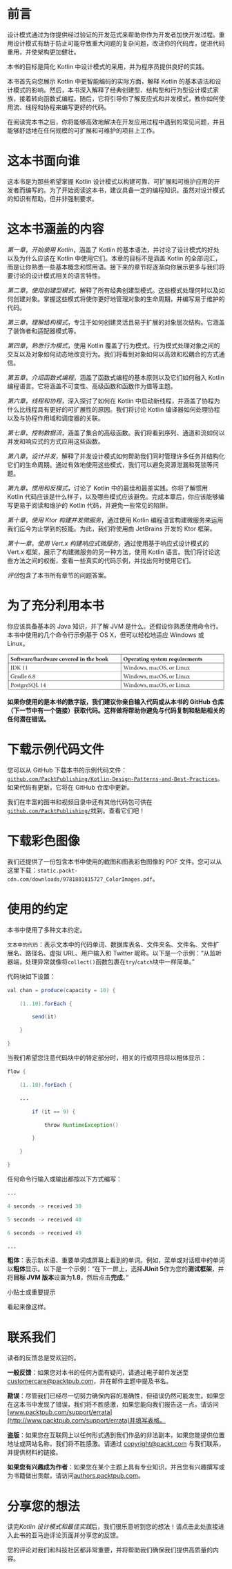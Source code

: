 # 前言

设计模式通过为你提供经过验证的开发范式来帮助你作为开发者加快开发过程。重用设计模式有助于防止可能导致重大问题的复杂问题，改进你的代码库，促进代码重用，并使架构更加健壮。

本书的目标是简化 Kotlin 中设计模式的采用，并为程序员提供良好的实践。

本书首先向您展示 Kotlin 中更智能编码的实际方面，解释 Kotlin 的基本语法和设计模式的影响。然后，本书深入解释了经典创建型、结构型和行为型设计模式家族，接着转向函数式编程。随后，它将引导你了解反应式和并发模式，教你如何使用流、线程和协程来编写更好的代码。

在阅读完本书之后，你将能够高效地解决在开发应用过程中遇到的常见问题，并且能够舒适地在任何规模的可扩展和可维护的项目上工作。

# 这本书面向谁

这本书是为那些希望掌握 Kotlin 设计模式以构建可靠、可扩展和可维护应用的开发者而编写的。为了开始阅读这本书，建议具备一定的编程知识。虽然对设计模式的知识有帮助，但并非强制要求。

# 这本书涵盖的内容

*第一章*，*开始使用 Kotlin*，涵盖了 Kotlin 的基本语法，并讨论了设计模式的好处以及为什么应该在 Kotlin 中使用它们。本章的目标不是涵盖 Kotlin 的全部词汇，而是让你熟悉一些基本概念和惯用语。接下来的章节将逐渐向你展示更多与我们将要讨论的设计模式相关的语言特性。

*第二章*，*使用创建型模式*，解释了所有经典创建型模式。这些模式处理何时以及如何创建对象。掌握这些模式将使你更好地管理对象的生命周期，并编写易于维护的代码。

*第三章*，*理解结构模式*，专注于如何创建灵活且易于扩展的对象层次结构。它涵盖了装饰者和适配器模式等。

*第四章*，*熟悉行为模式*，使用 Kotlin 覆盖了行为模式。行为模式处理对象之间的交互以及对象如何动态地改变行为。我们将看到对象如何以高效和松耦合的方式通信。

*第五章*，*介绍函数式编程*，涵盖了函数式编程的基本原则以及它们如何融入 Kotlin 编程语言。它将涵盖不可变性、高级函数和函数作为值等主题。

*第六章*，*线程和协程*，深入探讨了如何在 Kotlin 中启动新线程，并涵盖了协程为什么比线程具有更好的可扩展性的原因。我们将讨论 Kotlin 编译器如何处理协程以及与协程作用域和调度器的关联。

*第七章*，*控制数据流*，涵盖了集合的高级函数。我们将看到序列、通道和流如何以并发和响应式的方式应用这些函数。

*第八章*，*设计并发*，解释了并发设计模式如何帮助我们同时管理许多任务并结构化它们的生命周期。通过有效地使用这些模式，我们可以避免资源泄漏和死锁等问题。

*第九章*，*惯用和反模式*，讨论了 Kotlin 中的最佳和最差实践。你将了解惯用 Kotlin 代码应该是什么样子，以及哪些模式应该避免。完成本章后，你应该能够编写更易于阅读和维护的 Kotlin 代码，并避免一些常见的陷阱。

*第十章*，*使用 Ktor 构建并发微服务*，通过使用 Kotlin 编程语言构建微服务来运用我们迄今为止学到的技能。为此，我们将使用由 JetBrains 开发的 Ktor 框架。

*第十一章*，*使用 Vert.x 构建响应式微服务*，通过使用基于响应式设计模式的 Vert.x 框架，展示了构建微服务的另一种方法，使用 Kotlin 语言。我们将讨论这些方法之间的权衡，查看一些真实的代码示例，并找出何时使用它们。

*评估*包含了本书所有章节的问题答案。

# 为了充分利用本书

你应该具备基本的 Java 知识，并了解 JVM 是什么。还假设你熟悉使用命令行。本书中使用的几个命令行示例基于 OS X，但可以轻松地适应 Windows 或 Linux。

![前言表格](img/Table_Preface.jpg)

**如果你使用的是本书的数字版，我们建议你亲自输入代码或从本书的 GitHub 仓库（下一节中有一个链接）获取代码。这样做将帮助你避免与代码复制和粘贴相关的任何潜在错误。**

# 下载示例代码文件

您可以从 GitHub 下载本书的示例代码文件：[`github.com/PacktPublishing/Kotlin-Design-Patterns-and-Best-Practices`](https://github.com/PacktPublishing/Kotlin-Design-Patterns-and-Best-Practices)。如果代码有更新，它将在 GitHub 仓库中更新。

我们在丰富的图书和视频目录中还有其他代码包可供在[`github.com/PacktPublishing/`](https://github.com/PacktPublishing/)找到。查看它们吧！

# 下载彩色图像

我们还提供了一份包含本书中使用的截图和图表彩色图像的 PDF 文件。您可以从这里下载：`static.packt-cdn.com/downloads/9781801815727_ColorImages.pdf`。

# 使用的约定

本书中使用了多种文本约定。

`文本中的代码`：表示文本中的代码单词、数据库表名、文件夹名、文件名、文件扩展名、路径名、虚拟 URL、用户输入和 Twitter 昵称。以下是一个示例：“从监听器端，处理异常就像将`collect()`函数包裹在`try`/`catch`块中一样简单。”

代码块如下设置：

```java
val chan = produce(capacity = 10) { 
```

```java
    (1..10).forEach { 
```

```java
        send(it) 
```

```java
    } 
```

```java
}
```

当我们希望您注意代码块中的特定部分时，相关的行或项目将以粗体显示：

```java
flow {
```

```java
    (1..10).forEach {
```

```java
    ...
```

```java
        if (it == 9) {
```

```java
            throw RuntimeException()
```

```java
        }
```

```java
    }
```

```java
}
```

任何命令行输入或输出都按以下方式编写：

```java
...
```

```java
4 seconds -> received 30
```

```java
5 seconds -> received 40
```

```java
6 seconds -> received 49
```

```java
...
```

**粗体**：表示新术语、重要单词或屏幕上看到的单词。例如，菜单或对话框中的单词以**粗体**显示。以下是一个示例：“在下一屏上，选择**JUnit 5**作为您的**测试框架**，并将**目标 JVM 版本**设置为**1.8**，然后点击**完成**。”

小贴士或重要提示

看起来像这样。

# 联系我们

读者的反馈总是受欢迎的。

**一般反馈**：如果您对本书的任何方面有疑问，请通过电子邮件发送至 customercare@packtpub.com，并在邮件主题中提及书名。

**勘误**：尽管我们已经尽一切努力确保内容的准确性，但错误仍然可能发生。如果您在这本书中发现了错误，我们将不胜感激，如果您能向我们报告这一点。请访问[www.packtpub.com/support/errata](http://www.packtpub.com/support/errata)并填写表格。

**盗版**：如果您在互联网上以任何形式遇到我们作品的非法副本，如果您能提供位置地址或网站名称，我们将不胜感激。请通过 copyright@packt.com 与我们联系，并提供材料的链接。

**如果您有兴趣成为作者**：如果您在某个主题上具有专业知识，并且您有兴趣撰写或为书籍做出贡献，请访问[authors.packtpub.com](http://authors.packtpub.com)。

# 分享您的想法

读完*Kotlin 设计模式和最佳实践*后，我们很乐意听到您的想法！请点击此处直接进入此书的亚马逊评论页面并分享您的反馈。

您的评论对我们和科技社区都非常重要，并将帮助我们确保我们提供高质量的内容。
